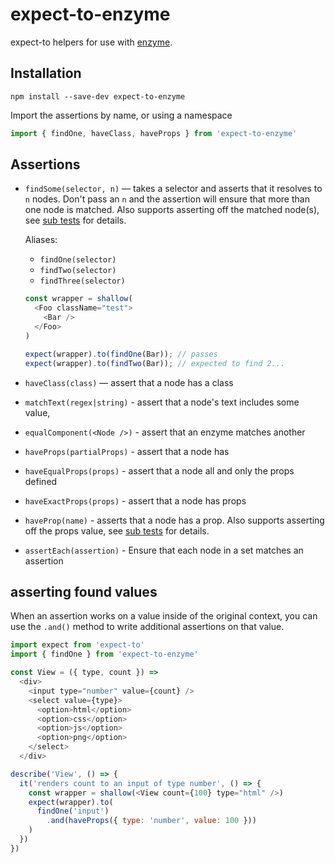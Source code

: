 # expect-to-enzyme

expect-to helpers for use with [enzyme](http://airbnb.io/enzyme/).

## Installation

```
npm install --save-dev expect-to-enzyme
```

Import the assertions by name, or using a namespace

```js
import { findOne, haveClass, haveProps } from 'expect-to-enzyme'
```

## Assertions

- `findSome(selector, n)` — takes a selector and asserts that it resolves to `n` nodes. Don't pass an `n` and the assertion will ensure that more than one node is matched. Also supports asserting off the matched node(s), see [sub tests](#sub-tests) for details.

  Aliases:
   - `findOne(selector)`
   - `findTwo(selector)`
   - `findThree(selector)`


  ```javascript
  const wrapper = shallow(
    <Foo className="test">
      <Bar />
    </Foo>
  )

  expect(wrapper).to(findOne(Bar)); // passes
  expect(wrapper).to(findTwo(Bar)); // expected to find 2...
  ```

- `haveClass(class)` — assert that a node has a class
- `matchText(regex|string)` - assert that a node's text includes some value,
- `equalComponent(<Node />)` - assert that an enzyme matches another
- `haveProps(partialProps)` - assert that a node has
- `haveEqualProps(props)` - assert that a node all and only the props defined
- `haveExactProps(props)` - assert that a node has props
- `haveProp(name)` - asserts that a node has a prop. Also supports asserting off the props value, see [sub tests](#sub-tests) for details.
- `assertEach(assertion)` - Ensure that each node in a set matches an assertion

## asserting found values

When an assertion works on a value inside of the original context, you can use the `.and()` method to write additional assertions on that value.

```js
import expect from 'expect-to'
import { findOne } from 'expect-to-enzyme'

const View = ({ type, count }) =>
  <div>
    <input type="number" value={count} />
    <select value={type}>
      <option>html</option>
      <option>css</option>
      <option>js</option>
      <option>png</option>
    </select>
  </div>

describe('View', () => {
  it('renders count to an input of type number', () => {
    const wrapper = shallow(<View count={100} type="html" />)
    expect(wrapper).to(
      findOne('input')
        .and(haveProps({ type: 'number', value: 100 }))
    )
  })
})

```
